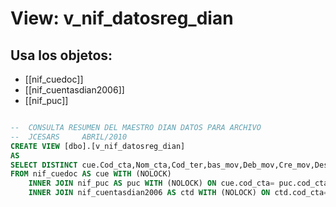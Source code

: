 # View: v_nif_datosreg_dian

## Usa los objetos:
- [[nif_cuedoc]]
- [[nif_cuentasdian2006]]
- [[nif_puc]]

```sql

--	CONSULTA RESUMEN DEL MAESTRO DIAN DATOS PARA ARCHIVO
--	JCESARS		ABRIL/2010
CREATE VIEW [dbo].[v_nif_datosreg_dian]
AS
SELECT DISTINCT cue.Cod_cta,Nom_cta,Cod_ter,bas_mov,Deb_mov,Cre_mov,Des_mov,Reg_doc,ano_doc,per_doc,sub_tip,tip_doc,num_doc 
FROM nif_cuedoc AS cue WITH (NOLOCK)  
	INNER JOIN nif_puc AS puc WITH (NOLOCK) ON cue.cod_cta= puc.cod_cta  
	INNER JOIN nif_cuentasdian2006 AS ctd WITH (NOLOCK) ON ctd.cod_cta= puc.cod_cta  

```
